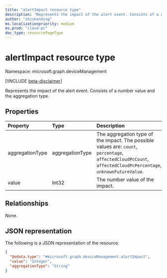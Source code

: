 ```yaml
---
title: "alertImpact resource type"
description: "Represents the impact of the alert event. Consists of a number value and the aggregation type."
author: "zhishending"
ms.localizationpriority: medium
ms.prod: "cloud-pc"
doc_type: resourcePageType
---
```


# alertImpact resource type

Namespace: microsoft.graph.deviceManagement

[!INCLUDE [beta-disclaimer](../../includes/beta-disclaimer.md)]

Represents the impact of the alert event. Consists of a number value and the aggregation type.

## Properties
|Property|Type|Description|
|:---|:---|:---|
|aggregationType|aggregationType|The aggregation type of the impact. The possible values are: `count`, `percentage`, `affectedCloudPcCount`, `affectedCloudPcPercentage`, `unknownFutureValue`.|
|value|Int32|The number value of the impact.|

## Relationships
None.

## JSON representation
The following is a JSON representation of the resource.
<!-- {
  "blockType": "resource",
  "@odata.type": "microsoft.graph.deviceManagement.alertImpact"
}
-->
``` json
{
  "@odata.type": "#microsoft.graph.deviceManagement.alertImpact",
  "value": "Integer",
  "aggregationType": "String"
}
```
